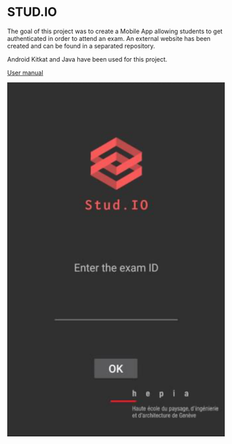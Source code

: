 # STUD.IO

The goal of this project was to create a Mobile App allowing students to get authenticated in order to attend an exam. An external website has been created and can be found in a separated repository.

Android Kitkat and Java have been used for this project.

[User manual](./StudIO-User-Manual.pdf)

![Screenshot](img/screenshot.png)
